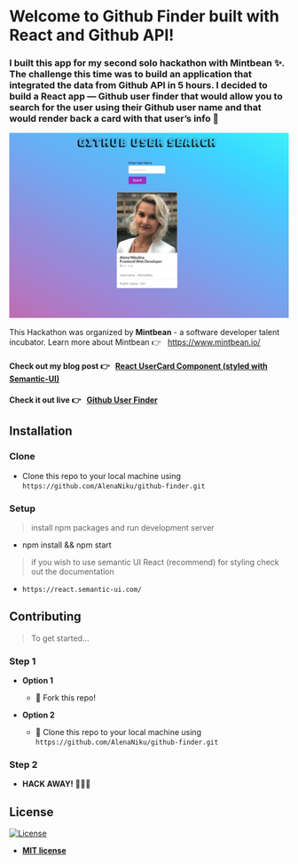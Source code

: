 # Welcome to Github Finder built with **React** and **Github API**!
### I built this app for my second solo hackathon with Mintbean ✨. The challenge this time was to build an application that integrated the data from Github API in 5 hours. I decided to build a React app — Github user finder that would allow you to search for the user using their Github user name and that would render back a card with that user’s info 💁‍

![github finder](https://github.com/AlenaNiku/github-finder/blob/master/githubAPI.png)

This Hackathon was organized by **Mintbean** - a software developer talent incubator. Learn more about Mintbean 👉 &nbsp;  https://www.mintbean.io/ </br>
#### Check out my blog post 👉 &nbsp;  <a href="https://medium.com/@alenanikulina0/react-usercard-component-styled-with-semantic-ui-9eee1ed2fb90" target="_blank">React UserCard Component (styled with Semantic-UI)</a>

#### Check it out live 👉 &nbsp; <a href="https://alenaniku.github.io/github-finder/" target="_blank">Github User Finder</a>

## Installation
### Clone

- Clone this repo to your local machine using `https://github.com/AlenaNiku/github-finder.git`

### Setup

> install npm packages and run development server

- npm install && npm start

> if you wish to use semantic UI React (recommend) for styling check out the documentation

- `https://react.semantic-ui.com/`

## Contributing

> To get started...

### Step 1

- **Option 1**
    - 🍴 Fork this repo!

- **Option 2**
    - 👯 Clone this repo to your local machine using `https://github.com/AlenaNiku/github-finder.git`

### Step 2

- **HACK AWAY!** 🔨🔨🔨

## License

[![License](http://img.shields.io/:license-mit-blue.svg?style=flat-square)](http://badges.mit-license.org)

- **[MIT license](http://opensource.org/licenses/mit-license.php)**
